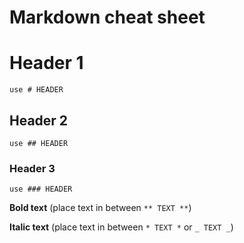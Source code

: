 # Markdown cheat sheet

# Header 1
`use # HEADER`
## Header 2
`use ## HEADER`
### Header 3 
`use ### HEADER`


**Bold text** (place text in between `** TEXT **`)

**Italic text** (place text in between `* TEXT *` or `_ TEXT _`)